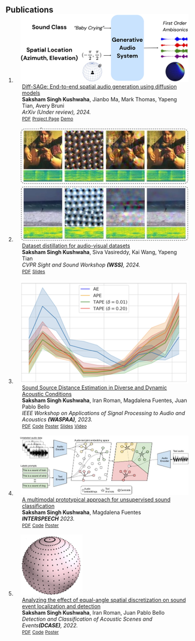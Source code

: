 <h2 id="publications" style="margin: 2px 0px -15px;">Publications</h2>

<div class="publications">
<ol class="bibliography">


<li>
<div class="pub-row">

  <div class="col-sm-3 abbr" style="position: relative;padding-right: 15px;padding-left: 15px;">
    <img src="assets/img/diff-sage.jpg" class="teaser img-fluid z-depth-1">
  </div>

  <div class="col-sm-9" style="position: relative;padding-right: 15px;padding-left: 20px;">
    <div class="title"><a href="https://arxiv.org/pdf/2410.11299">Diff-SAGe: End-to-end spatial audio generation using diffusion models</a></div>
    <div class="author"><strong>Saksham Singh Kushwaha</strong>, Jianbo Ma, Mark Thomas, Yapeng Tian, Avery Bruni</div>
    <div class="periodical"><em>ArXiv (Under review), 2024.</em></div>
    <div class="links">
      <a href="https://arxiv.org/pdf/2410.11299" class="btn btn-sm z-depth-0" role="button" target="_blank" style="font-size:12px;">PDF</a>
      <a href="https://sakshamsingh1.github.io/spatial_audio_demo.github.io/" class="btn btn-sm z-depth-0" role="button" target="_blank" style="font-size:12px;">Project Page</a>
      <a href="https://www.youtube.com/watch?v=J-pBzCMyUKE" class="btn btn-sm z-depth-0" role="button" target="_blank" style="font-size:12px;">Demo</a>
    </div>
  </div>
</div>
</li>
<br>



<li>
<div class="pub-row">

  <div class="col-sm-3 abbr" style="position: relative;padding-right: 15px;padding-left: 15px;">
    <img src="assets/img/AVDD_viz.jpg" class="teaser img-fluid z-depth-1">
  </div>

  <div class="col-sm-9" style="position: relative;padding-right: 15px;padding-left: 20px;">
    <div class="title"><a href="https://sightsound.org/papers/2024/Kushwaha_Dataset_distillation_for_audio-visual_datasets.pdf">Dataset distillation for audio-visual datasets</a></div>
    <div class="author"><strong>Saksham Singh Kushwaha</strong>, Siva Vasireddy, Kai Wang, Yapeng Tian</div>
    <div class="periodical"><em> CVPR Sight and Sound Workshop <strong>(WSS)</strong>, 2024.</em></div>
    <div class="links">
      <a href="https://sightsound.org/papers/2024/Kushwaha_Dataset_distillation_for_audio-visual_datasets.pdf" class="btn btn-sm z-depth-0" role="button" target="_blank" style="font-size:12px;">PDF</a>
      <a href="https://github.com/sakshamsingh1/sakshamsingh1.github.io/blob/main/assets/files/WSS_AVDD.pdf" class="btn btn-sm z-depth-0" role="button" target="_blank" style="font-size:12px;">Slides</a>
    </div>
  </div>
</div>
</li>
<br>

<li>
<div class="pub-row">

  <div class="col-sm-3 abbr" style="position: relative;padding-right: 15px;padding-left: 15px;">
    <img src="assets/img/sound_source.png" class="teaser img-fluid z-depth-1">
  </div>

  <div class="col-sm-9" style="position: relative;padding-right: 15px;padding-left: 20px;">
    <div class="title"><a href="https://arxiv.org/pdf/2309.09288.pdf">Sound Source Distance Estimation in Diverse and Dynamic Acoustic Conditions</a></div>
    <div class="author"><strong>Saksham Singh Kushwaha</strong>, Iran Roman, Magdalena Fuentes, Juan Pablo Bello</div>
    <div class="periodical"><em>IEEE Workshop on Applications of Signal Processing to Audio and Acoustics <strong>(WASPAA)</strong>, 2023.</em></div>
    <div class="links">
      <a href="https://arxiv.org/pdf/2309.09288.pdf" class="btn btn-sm z-depth-0" role="button" target="_blank" style="font-size:12px;">PDF</a>
      <a href="https://github.com/sakshamsingh1/sound_distance_estimation" class="btn btn-sm z-depth-0" role="button" target="_blank" style="font-size:12px;">Code</a>
      <a href="https://github.com/sakshamsingh1/sakshamsingh1.github.io/blob/main/assets/files/waspaa23_poster.pdf" class="btn btn-sm z-depth-0" role="button" target="_blank" style="font-size:12px;">Poster</a>
      <a href="https://github.com/sakshamsingh1/sakshamsingh1.github.io/blob/main/assets/files/waspaa_23_slides.pdf" class="btn btn-sm z-depth-0" role="button" target="_blank" style="font-size:12px;">Slides</a>
      <a href="https://www.youtube.com/watch?v=9cNeFReyr6s&t=17s" class="btn btn-sm z-depth-0" role="button" target="_blank" style="font-size:12px;">Video</a>
    </div>
  </div>
</div>
</li>
<br>

<li>
<div class="pub-row">

  <div class="col-sm-3 abbr" style="position: relative;padding-right: 15px;padding-left: 15px;">
    <img src="assets/img/Prototype_approach.jpeg" class="teaser img-fluid z-depth-1">
  </div>

  <div class="col-sm-9" style="position: relative;padding-right: 15px;padding-left: 20px;">
    <div class="title"><a href="https://arxiv.org/pdf/2306.12300.pdf">A multimodal prototypical approach for unsupervised sound classification</a></div>
    <div class="author"><strong>Saksham Singh Kushwaha</strong>, Magdalena Fuentes</div>
    <div class="periodical"><em><strong>INTERSPEECH</strong> 2023.</em></div>
    <div class="links">
      <a href="https://arxiv.org/pdf/2306.12300.pdf" class="btn btn-sm z-depth-0" role="button" target="_blank" style="font-size:12px;">PDF</a>
      <a href="https://github.com/sakshamsingh1/audio_text_proto" class="btn btn-sm z-depth-0" role="button" target="_blank" style="font-size:12px;">Code</a>
      <a href="https://github.com/sakshamsingh1/sakshamsingh1.github.io/blob/main/assets/files/interspeech23_poster.pdf" class="btn btn-sm z-depth-0" role="button" target="_blank" style="font-size:12px;">Poster</a>
    </div>
  </div>
</div>
</li>
<br>


<li>
<div class="pub-row">

  <div class="col-sm-3 abbr" style="position: relative;padding-right: 15px;padding-left: 15px;">
    <img src="assets/img/seld.png" class="teaser img-fluid z-depth-1">
  </div>

  <div class="col-sm-9" style="position: relative;padding-right: 15px;padding-left: 20px;">
    <div class="title"><a href="https://dcase.community/documents/workshop2022/proceedings/DCASE2022Workshop_Kushwaha_54.pdf">Analyzing the effect of equal-angle spatial discretization on sound event localization and detection</a></div>
    <div class="author"><strong>Saksham Singh Kushwaha</strong>, Iran Roman, Juan Pablo Bello</div>
    <div class="periodical"><em>Detection and Classification of Acoustic Scenes and Events<strong>(DCASE)</strong>, 2022.</em></div>
    <div class="links">
      <a href="https://dcase.community/documents/workshop2022/proceedings/DCASE2022Workshop_Kushwaha_54.pdf" class="btn btn-sm z-depth-0" role="button" target="_blank" style="font-size:12px;">PDF</a>
      <a href="https://github.com/sakshamsingh1/dcase_seld_spatial_sampling_analysis" class="btn btn-sm z-depth-0" role="button" target="_blank" style="font-size:12px;">Code</a>
      <a href="https://github.com/sakshamsingh1/dcase_seld_spatial_sampling_analysis/blob/main/ppt_and_poster/poster_final.pdf" class="btn btn-sm z-depth-0" role="button" target="_blank" style="font-size:12px;">Poster</a>
    </div>
  </div>
</div>
</li>
<br>




</ol>
</div>
